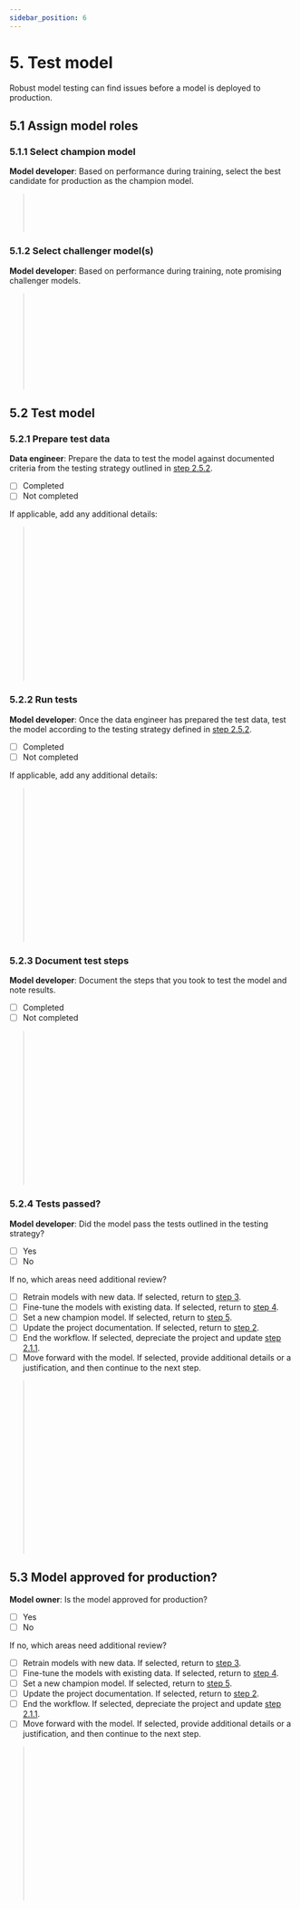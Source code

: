 ```yaml
---
sidebar_position: 6
---
```


# 5. Test model
Robust model testing can find issues before a model is deployed to production. 

## 5.1 Assign model roles

### 5.1.1 Select champion model
**Model developer**: Based on performance during training, select the best candidate for production as the champion model. 

> <br></br> 
> <br></br> 

### 5.1.2 Select challenger model(s)

**Model developer**: Based on performance during training, note promising challenger models. 

> <br></br> 
> <br></br> 
> <br></br> 
> <br></br> 
> <br></br>

## 5.2 Test model

### 5.2.1 Prepare test data
**Data engineer**: Prepare the data to test the model against documented criteria from the testing strategy outlined in [step 2.5.2](2-document-project.md). 

* [ ] Completed
* [ ] Not completed

If applicable, add any additional details:

> <br></br> 
> <br></br> 
> <br></br> 
> <br></br> 
> <br></br> 
> <br></br> 
> <br></br> 
> <br></br> 

### 5.2.2 Run tests
**Model developer**: Once the data engineer has prepared the test data, test the model according to the testing strategy defined in [step 2.5.2](2-document-project.md). 

* [ ] Completed
* [ ] Not completed

If applicable, add any additional details:

> <br></br> 
> <br></br> 
> <br></br> 
> <br></br> 
> <br></br> 
> <br></br> 
> <br></br> 
> <br></br> 

### 5.2.3 Document test steps
**Model developer**: Document the steps that you took to test the model and note results.

* [ ] Completed
* [ ] Not completed

> <br></br> 
> <br></br> 
> <br></br> 
> <br></br> 
> <br></br> 
> <br></br> 
> <br></br> 
> <br></br> 

### 5.2.4 Tests passed?
**Model developer**: Did the model pass the tests outlined in the testing strategy?

* [ ] Yes
* [ ] No

If no, which areas need additional review?

* [ ]  Retrain models with new data. If selected, return to [step 3](3-prepare-and-assess-data.md).
* [ ]  Fine-tune the models with existing data. If selected, return to [step 4](4-train-model.md).
* [ ]  Set a new champion model. If selected, return to [step 5](5-test-model.md).
* [ ]  Update the project documentation. If selected, return to [step 2](2-document-project.md). 
* [ ]  End the workflow. If selected, depreciate the project and update [step 2.1.1](2-document-project.md).
* [ ]  Move forward with the model. If selected, provide additional details or a justification, and then continue to the next step.

> <br></br> 
> <br></br> 
> <br></br> 
> <br></br> 
> <br></br> 
> <br></br> 
> <br></br> 
> <br></br> 
> <br></br>

## 5.3 Model approved for production?
**Model owner**: Is the model approved for production?

* [ ] Yes
* [ ] No

If no, which areas need additional review?

* [ ]  Retrain models with new data. If selected, return to [step 3](3-prepare-and-assess-data.md).
* [ ]  Fine-tune the models with existing data. If selected, return to [step 4](4-train-model.md).
* [ ]  Set a new champion model. If selected, return to [step 5](5-test-model.md).
* [ ]  Update the project documentation. If selected, return to [step 2](2-document-project.md). 
* [ ]  End the workflow. If selected, depreciate the project and update [step 2.1.1](2-document-project.md). 
* [ ]  Move forward with the model. If selected, provide additional details or a justification, and then continue to the next step. 

> <br></br> 
> <br></br> 
> <br></br> 
> <br></br> 
> <br></br> 
> <br></br> 
> <br></br> 
> <br></br> 
